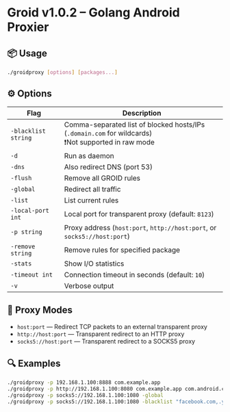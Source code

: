 # Groid v1.0.2 – Golang Android Proxier

## 📦 Usage

```bash
./groidproxy [options] [packages...]
```

## ⚙️ Options

| Flag               | Description                                                                                      					 |
|--------------------|-------------------------------------------------------------------------------------------------------------|
| `-blacklist string`| Comma-separated list of blocked hosts/IPs (`.domain.com` for wildcards)<br>❗Not supported in raw mode |
| `-d`               | Run as daemon                                                                                   						 |
| `-dns`             | Also redirect DNS (port 53)                                                                      					 |
| `-flush`           | Remove all GROID rules                                                                           					 |
| `-global`          | Redirect all traffic                                                                             					 |
| `-list`            | List current rules                                                                               					 |
| `-local-port int`  | Local port for transparent proxy (default: `8123`)                                               					 |
| `-p string`        | Proxy address (`host:port`, `http://host:port`, or `socks5://host:port`)                         					 |
| `-remove string`   | Remove rules for specified package                                                               					 |
| `-stats`           | Show I/O statistics                                                                              					 |
| `-timeout int`     | Connection timeout in seconds (default: `10`)                                                    					 |
| `-v`               | Verbose output                                                                                   					 |

## 🧰 Proxy Modes

- `host:port` — Redirect TCP packets to an external transparent proxy  
- `http://host:port` — Transparent redirect to an HTTP proxy  
- `socks5://host:port` — Transparent redirect to a SOCKS5 proxy

## 🔍 Examples

```bash
./groidproxy -p 192.168.1.100:8888 com.example.app
./groidproxy -p http://192.168.1.100:8080 com.example.app com.android.chrome
./groidproxy -p socks5://192.168.1.100:1080 -global
./groidproxy -p socks5://192.168.1.100:1080 -blacklist "facebook.com,.youtube.com" com.example.app
```
